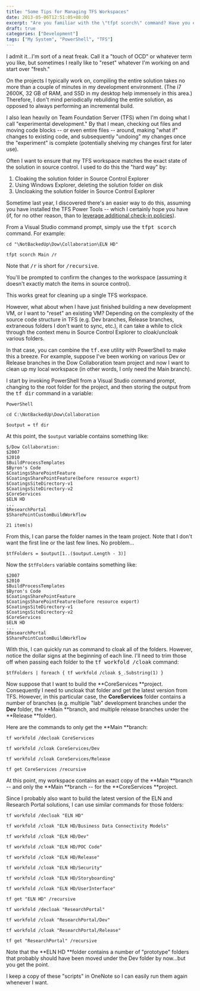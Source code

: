 ```yaml
---
title: "Some Tips for Managing TFS Workspaces"
date: 2013-05-06T12:51:05+08:00
excerpt: "Are you familiar with the \"tfpt scorch\" command? Have you ever used PowerShell to quickly cloak/uncloak folders in your TFS workspaces? If not, here are a couple of tips that could save you a little time."
draft: true
categories: ["Development"]
tags: ["My System", "PowerShell", "TFS"]
---
```


I admit it...I'm sort of a neat freak. Call it a "touch of OCD" or whatever term you like, but sometimes I really like to "reset" whatever I'm working on and start over "fresh."

On the projects I typically work on, compiling the entire solution takes no more than a couple of minutes in my development environment. (The i7 2600K, 32 GB of RAM, and SSD in my desktop help immensely in this area.) Therefore, I don't mind periodically rebuilding the entire solution, as opposed to always performing an incremental build.

I also lean heavily on Team Foundation Server (TFS) when I'm doing what I call "experimental development." By that I mean, checking out files and moving code blocks -- or even entire files -- around, making "what if" changes to existing code, and subsequently "undoing" my changes once the "experiment" is complete (potentially shelving my changes first for later use).

Often I want to ensure that my TFS workspace matches the exact state of the solution in source control. I used to do this the "hard way" by:

1. Cloaking the solution folder in Source Control Explorer
2. Using Windows Explorer, deleting the solution folder on disk
3. Uncloaking the solution folder in Source Control Explorer


Sometime last year, I discovered there's an easier way to do this, assuming you have installed the TFS Power Tools -- which I certainly hope you have (if, for no other reason, than to[leverage additional check-in policies](/blog/jjameson/2009/10/31/recommended-check-in-policies-for-team-foundation-server)).

From a Visual Studio command prompt, simply use the <kbd>tfpt scorch</kbd> command. For example:




```
cd "\NotBackedUp\Dow\Collaboration\ELN HD"
```



```
tfpt scorch Main /r
```



Note that <kbd>/r</kbd> is short for <kbd>/recursive</kbd>.

You'll be prompted to confirm the changes to the workspace (assuming it doesn't exactly match the items in source control).

This works great for cleaning up a single TFS workspace.

However, what about when I have just finished building a new development VM, or I want to "reset" an existing VM? Depending on the complexity of the source code structure in TFS (e.g. Dev branches, Release branches, extraneous folders I don't want to sync, etc.), it can take a while to click through the context menu in Source Control Explorer to cloak/uncloak various folders.

In that case, you can combine the <kbd>tf.exe</kbd> utility with PowerShell to make this a breeze. For example, suppose I've been working on various Dev or Release branches in the Dow Collaboration team project and now I want to clean up my local workspace (in other words, I only need the Main branch).

I start by invoking PowerShell from a Visual Studio command prompt, changing to the root folder for the project, and then storing the output from the<kbd>tf dir</kbd> command in a variable:





```
PowerShell
```



```
cd C:\NotBackedUp\Dow\Collaboration
```



```
$output = tf dir
```



At this point, the `$output` variable contains something like:



```
$/Dow Collaboration:
$2007
$2010
$BuildProcessTemplates
$Byron's Code
$CoatingsSharePointFeature
$CoatingsSharePointFeature(before resource export)
$CoatingsSiteDirectory-v1
$CoatingsSiteDirectory-v2
$CoreServices
$ELN HD
...
$ResearchPortal
$SharePointCustomBuildWorkflow

21 item(s)
```



From this, I can parse the folder names in the team project. Note that I don't want the first line or the last few lines. No problem...



```
$tfFolders = $output[1..($output.Length - 3)]
```



Now the `$tfFolders` variable contains something like:



```
$2007
$2010
$BuildProcessTemplates
$Byron's Code
$CoatingsSharePointFeature
$CoatingsSharePointFeature(before resource export)
$CoatingsSiteDirectory-v1
$CoatingsSiteDirectory-v2
$CoreServices
$ELN HD
...
$ResearchPortal
$SharePointCustomBuildWorkflow
```



With this, I can quickly run as command to cloak all of the folders. However, notice the dollar signs at the beginning of each line. I'll need to trim those off when passing each folder to the <kbd>tf workfold /cloak</kbd> command:



```
$tfFolders | foreach { tf workfold /cloak $_.Substring(1) }
```



Now suppose that I want to build the **CoreServices **project. Consequently I need to uncloak that folder and get the latest version from TFS. However, in this particular case, the **CoreServices** folder contains a number of branches (e.g. multiple "lab" development branches under the**Dev** folder, the **Main **branch, and multiple release branches under the **Release **folder).

Here are the commands to only get the **Main **branch:






```
tf workfold /decloak CoreServices
```



```
tf workfold /cloak CoreServices/Dev
```



```
tf workfold /cloak CoreServices/Release
```



```
tf get CoreServices /recursive
```



At this point, my workspace contains an exact copy of the **Main**branch -- and only the **Main **branch -- for the**CoreServices **project.

Since I probably also want to build the latest version of the ELN and Research Portal solutions, I can use similar commands for those folders:
















```
tf workfold /decloak "ELN HD"
```



```
tf workfold /cloak "ELN HD/Business Data Connectivity Models"
```



```
tf workfold /cloak "ELN HD/Dev"
```



```
tf workfold /cloak "ELN HD/POC Code"
```



```
tf workfold /cloak "ELN HD/Release"
```



```
tf workfold /cloak "ELN HD/Security"
```



```
tf workfold /cloak "ELN HD/Storyboarding"
```



```
tf workfold /cloak "ELN HD/UserInterface"
```



```
tf get "ELN HD" /recursive
```



```
tf workfold /decloak "ResearchPortal"
```



```
tf workfold /cloak "ResearchPortal/Dev"
```



```
tf workfold /cloak "ResearchPortal/Release"
```



```
tf get "ResearchPortal" /recursive
```



Note that the **ELN HD **folder contains a number of "prototype" folders that probably should have been moved under the Dev folder by now...but you get the point.

I keep a copy of these "scripts" in OneNote so I can easily run them again whenever I want.

